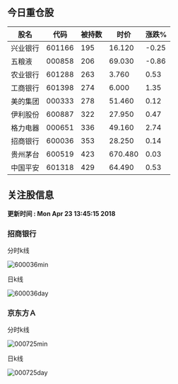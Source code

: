 
## 今日重仓股 

|股名|代码|被持数|时价|涨跌%|
|---|---|---|---|---|
|兴业银行|601166|195|16.120|-0.25|
|五粮液|000858|206|69.030|-0.86|
|农业银行|601288|263|3.760|0.53|
|工商银行|601398|274|6.000|1.35|
|美的集团|000333|278|51.460|0.12|
|伊利股份|600887|322|27.950|0.47|
|格力电器|000651|336|49.160|2.74|
|招商银行|600036|353|28.250|0.14|
|贵州茅台|600519|423|670.480|0.03|
|中国平安|601318|429|64.490|0.53|

## 关注股信息
**更新时间 : Mon Apr 23 13:45:15 2018**
### 招商银行 
分时k线

![600036min](http://image.sinajs.cn/newchart/min/n/sh600036.gif)

日k线

![600036day](http://image.sinajs.cn/newchart/daily/n/sh600036.gif)

### 京东方Ａ 
分时k线

![000725min](http://image.sinajs.cn/newchart/min/n/sz000725.gif)

日k线

![000725day](http://image.sinajs.cn/newchart/daily/n/sz000725.gif)

